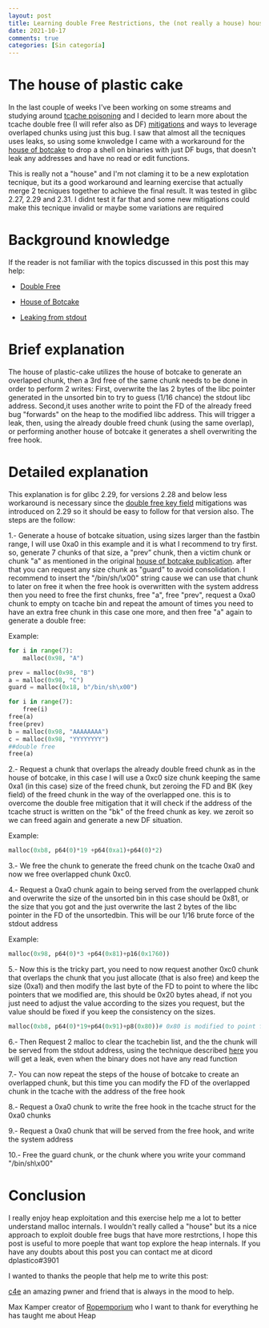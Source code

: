 ```yaml
---
layout: post
title: Learning double Free Restrictions, the (not really a house) house of plastic-cake
date: 2021-10-17
comments: true
categories: [Sin categoría]
---
```

# The house of plastic cake
 
In the last couple of weeks I've been working on some streams and studying around [tcache poisoning](https://github.com/shellphish/how2heap/blob/master/glibc_2.31/tcache_poisoning.c) and I decided to learn more about the tcache double free (I will refer also as DF) [mitigations](https://blog.infosectcbr.com.au/2019/09/linux-heap-glibc-tcache-double-free.html) and ways to leverage overlaped chunks using just this bug. I saw that almost all the tecniques uses leaks, so using some knwoledge I came with a workaround for the [house of botcake](https://github.com/shellphish/how2heap/blob/master/glibc_2.31/house_of_botcake.c) to drop a shell on binaries with just DF bugs, that doesn't leak any addresses and have no read or edit functions.
 
This is really not a "house" and I'm not claming it to be a new explotation tecnique, but its a good workaround and learning exercise that actually merge 2 tecniques together to achieve the final result. It was tested in glibc 2.27, 2.29 and 2.31. I didnt test it far that and some new mitigations could make this tecnique invalid or maybe some variations are required

# Background knowledge

If the reader is not familiar with the topics discussed in this post this may help:

- [Double Free](https://heap-exploitation.dhavalkapil.com/attacks/double_free)

- [House of Botcake](https://github.com/shellphish/how2heap/blob/master/glibc_2.31/house_of_botcake.c)

- [Leaking from stdout](https://vigneshsrao.github.io/posts/babytcache/)
 
# Brief explanation
 
The house of plastic-cake utilizes the house of botcake to generate an overlaped chunk, then a 3rd free of the same chunk  needs to be done in order to perform 2 writes: First, overwrite the las 2 bytes of the libc pointer generated in the unsorted bin to try to guess (1/16 chance) the stdout libc address. Second,it uses another write to point the FD of the already freed bug "forwards" on the heap to the modified libc address. This will trigger a leak, then, using the already double freed chunk (using the same overlap), or performing another house of botcake it generates a shell overwriting the free hook.
 
# Detailed explanation
 
 
This explanation is for glibc 2.29, for versions 2.28 and below less workaround is necessary since the [double free key field](https://blog.infosectcbr.com.au/2019/09/linux-heap-glibc-tcache-double-free.html) mitigations was introduced on 2.29 so it should be easy to follow for that version also. The steps are the follow:
 
1.- Generate a house of botcake situation, using sizes larger than the fastbin range, I will use  0xa0 in this example and it is what I recommend to try first. so,  generate 7 chunks of that size, a "prev” chunk, then a victim chunk or chunk "a" as mentioned in the original [house of botcake publication](https://github.com/shellphish/how2heap/blob/master/glibc_2.31/house_of_botcake.c). after that you can request any size  chunk as "guard" to avoid consolidation. I recommend to insert the "/bin/sh/\x00" string cause we can use that chunk to later on free it when the free hook is overwritten with the system address then you need to free the first chunks, free "a", free "prev", request a 0xa0 chunk to empty on tcache bin and repeat the amount of times you need to have an extra free chunk in this case one more, and then free "a" again to generate a double free:

Example:
```python
for i in range(7):
    malloc(0x98, "A")

prev = malloc(0x98, "B")
a = malloc(0x98, "C")
guard = malloc(0x18, b"/bin/sh\x00")

for i in range(7):
    free(i)
free(a)
free(prev)
b = malloc(0x98, "AAAAAAAA") 
c = malloc(0x98, "YYYYYYYY")
##double free
free(a)
```
 
2.- Request a chunk that overlaps the already double freed chunk as in the house of botcake, in this case I will  use a 0xc0 size chunk keeping the same 0xa1 (in this case) size of the freed chunk, but zeroing the FD and BK (key field) of the freed chunk in the way of the overlapped one. this is to overcome the double free mitigation that it will check if the address of the tcache struct is written on the "bk" of the freed chunk as key. we zeroit so we can freed again and generate a new DF situation.

Example:
```python
malloc(0xb8, p64(0)*19 +p64(0xa1)+p64(0)*2)
```

3.- We free the chunk to generate the freed chunk on the tcache 0xa0 and now we free overlapped chunk 0xc0.
 

4.- Request a 0xa0 chunk again to being served from the overlapped chunk and overwrite the size of the unsorted bin in this case should be 0x81, or the size that you got and the just overwrite the last 2 bytes of the libc pointer in the FD of the unsortedbin. This will be our 1/16 brute force of the stdout address

Example:
```python
malloc(0x98, p64(0)*3 +p64(0x81)+p16(0x1760))
```

5.- Now this is the tricky part, you need to now request another 0xc0 chunk that overlaps the chunk that you just allocate (that is also free) and keep the size (0xa1) and then modify the last byte of the FD to point to where the libc pointers that we modified are, this should be 0x20 bytes ahead, if not you just need to adjust the value according to the sizes you request, but the value should be fixed if you keep the consistency on the sizes. 

```python
malloc(0xb8, p64(0)*19+p64(0x91)+p8(0x80))# 0x80 is modified to point forwards in the heap where the overwritten libc point is
```
 
6.- Then Request 2 malloc to clear the tcachebin list, and the the chunk will be served from the stdout address, using the technique described [here](https://vigneshsrao.github.io/posts/babytcache/) you will get a leak, even when the binary does not have any read function
 
7.- You can now repeat the steps of the house of botcake to create an overlapped chunk, but this time you can modify the FD of the overlapped chunk in the tcache with the address of the free hook
 
8.- Request a 0xa0 chunk to write the free hook in the tcache struct for the 0xa0 chunks
 
9.- Request a 0xa0 chunk that will be served from the free hook, and write the system address
 
10.- Free the guard chunk, or the chunk where you write your command "/bin/sh\x00"
 
# Conclusion

I really enjoy heap exploitation and this exercise help me a lot to better understand malloc internals. I wouldn't really called a "house" but its a nice approach to exploit double free bugs that have more restrctions, I hope this post is useful to more poeple that want top explore the heap internals. If you have any doubts about this post you can contact me at dicord dplastico#3901

I wanted to thanks the people that help me to write this post:

[c4e](https://c4ebt.github.io/) an amazing pwner and friend that is always in the mood to help.

Max Kamper creator of [Ropemporium](https://ropemporium.com/) who I want to thank for everything he has taught me about Heap
